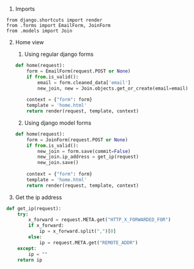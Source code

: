 1. Imports

```
from django.shortcuts import render
from .forms import EmailForm, JoinForm
from .models import Join
```

2. Home view
    
    1. Using regular django forms 
    
    ```python
    def home(request):
        form = EmailForm(request.POST or None)
        if from.is_valid():
            email = form.cleaned_data['email']
            new_join, new = Join.objects.get_or_create(email=email)  
        
        context = {"form": form}
        template = 'home.html'
        return render(request, template, context)
    ```    
    
    2. Using django model forms

    ```python
    def home(request):
        form = JoinForm(request.POST or None)
        if from.is_valid():
            new_join = form.save(commit=False)
            new_join.ip_address = get_ip(request)  
            new_join.save()
            
        context = {"form": form}
        template = 'home.html'
        return render(request, template, context)
    ```

3. Get the ip address

```python
def get_ip(request):
    try:
        x_forward = request.META.get("HTTP_X_FORWARDED_FOR")
        if x_forward:
            ip = x_forward.split(",")[0]
        else:
            ip = request.META.get("REMOTE_ADDR")
    except:
        ip = ""
    return ip
```
